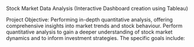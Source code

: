 Stock Market Data Analysis (Interactive Dashboard creation using Tableau)

Project Objective:
 Performing in-depth quantitative analysis, offering comprehensive insights into market trends and stock behaviour.  Perform quantitative analysis to gain a deeper understanding of stock market dynamics and to inform investment strategies. The specific goals include:


